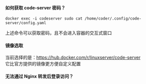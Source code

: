 #### 如何获取 code-server 密码？
```
docker exec -i codeserver sudo cat /home/coder/.config/code-server/config.yaml
```
上述命令可以获取密码，且不会进入容器的交互式窗口

#### 镜像选取

当前选择的是：https://hub.docker.com/r/linuxserver/code-server   
它比官方提供的镜像更方便自定义配置

#### 无法通过 Nginx 转发后登录访问？
